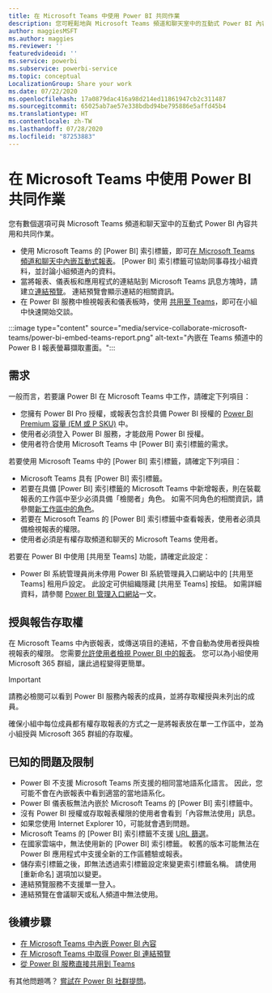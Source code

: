 ```yaml
---
title: 在 Microsoft Teams 中使用 Power BI 共同作業
description: 您可輕鬆地與 Microsoft Teams 頻道和聊天室中的互動式 Power BI 內容共用和共同作業。
author: maggiesMSFT
ms.author: maggies
ms.reviewer: ''
featuredvideoid: ''
ms.service: powerbi
ms.subservice: powerbi-service
ms.topic: conceptual
LocalizationGroup: Share your work
ms.date: 07/22/2020
ms.openlocfilehash: 17a0879dac416a98d214ed11861947cb2c311487
ms.sourcegitcommit: 65025ab7ae57e338bdbd94be795886e5affd45b4
ms.translationtype: HT
ms.contentlocale: zh-TW
ms.lasthandoff: 07/28/2020
ms.locfileid: "87253883"
---
```

# <a name="collaborate-in-microsoft-teams-with-power-bi"></a>在 Microsoft Teams 中使用 Power BI 共同作業

您有數個選項可與 Microsoft Teams 頻道和聊天室中的互動式 Power BI 內容共用和共同作業。 

- 使用 Microsoft Teams 的 [Power BI] 索引標籤，即可[在 Microsoft Teams 頻道和聊天中內嵌互動式報表](service-embed-report-microsoft-teams.md)。 [Power BI] 索引標籤可協助同事尋找小組資料，並討論小組頻道內的資料。 
- 當將報表、儀表板和應用程式的連結貼到 Microsoft Teams 訊息方塊時，請建立[連結預覽](service-teams-link-preview.md)。 連結預覽會顯示連結的相關資訊。 
- 在 Power BI 服務中檢視報表和儀表板時，使用 [共用至 Teams](service-share-report-teams.md)，即可在小組中快速開始交談。
 
:::image type="content" source="media/service-collaborate-microsoft-teams/power-bi-embed-teams-report.png" alt-text="內嵌在 Teams 頻道中的 Power B I 報表螢幕擷取畫面。":::

## <a name="requirements"></a>需求

一般而言，若要讓 Power BI 在 Microsoft Teams 中工作，請確定下列項目：

- 您擁有 Power BI Pro 授權，或報表包含於具備 Power BI 授權的 [Power BI Premium 容量 (EM 或 P SKU)](../admin/service-premium-what-is.md) 中。
- 使用者必須登入 Power BI 服務，才能啟用 Power BI 授權。
- 使用者符合使用 Microsoft Teams 中 [Power BI] 索引標籤的需求。

若要使用 Microsoft Teams 中的 [Power BI] 索引標籤，請確定下列項目：

- Microsoft Teams 具有 [Power BI] 索引標籤。
- 若要在具備 [Power BI] 索引標籤的 Microsoft Teams 中新增報表，則在裝載報表的工作區中至少必須具備「檢閱者」角色。 如需不同角色的相關資訊，請參閱[新工作區中的角色](service-new-workspaces.md#roles-in-the-new-workspaces)。
- 若要在 Microsoft Teams 的 [Power BI] 索引標籤中查看報表，使用者必須具備檢視報表的權限。
- 使用者必須是有權存取頻道和聊天的 Microsoft Teams 使用者。

若要在 Power BI 中使用 [共用至 Teams] 功能，請確定此設定：

- Power BI 系統管理員尚未停用 Power BI 系統管理員入口網站中的 [共用至 Teams] 租用戶設定。 此設定可供組織隱藏 [共用至 Teams] 按鈕。 如需詳細資料，請參閱 [Power BI 管理入口網站](../admin/service-admin-portal.md#share-to-teams-tenant-setting)一文。

## <a name="grant-access-to-reports"></a>授與報告存取權

在 Microsoft Teams 中內嵌報表，或傳送項目的連結，不會自動為使用者授與檢視報表的權限。 您需要[允許使用者檢視 Power BI 中的報表](service-share-dashboards.md)。 您可以為小組使用 Microsoft 365 群組，讓此過程變得更簡單。

> [!IMPORTANT]
> 請務必檢閱可以看到 Power BI 服務內報表的成員，並將存取權授與未列出的成員。

確保小組中每位成員都有權存取報表的方式之一是將報表放在單一工作區中，並為小組授與 Microsoft 365 群組的存取權。

## <a name="known-issues-and-limitations"></a>已知的問題及限制

- Power BI 不支援 Microsoft Teams 所支援的相同當地語系化語言。 因此，您可能不會在內嵌報表中看到適當的當地語系化。
- Power BI 儀表板無法內嵌於 Microsoft Teams 的 [Power BI] 索引標籤中。
- 沒有 Power BI 授權或存取報表權限的使用者會看到「內容無法使用」訊息。
- 如果您使用 Internet Explorer 10，可能就會遇到問題。 <!--You can look at the [browsers support for Power BI](../consumer/end-user-browsers.md) and for [Microsoft 365](https://products.office.com/office-system-requirements#Browsers-section). -->
- Microsoft Teams 的 [Power BI] 索引標籤不支援 [URL 篩選](service-url-filters.md)。
- 在國家雲端中，無法使用新的 [Power BI] 索引標籤。 較舊的版本可能無法在 Power BI 應用程式中支援全新的工作區體驗或報表。
- 儲存索引標籤之後，即無法透過索引標籤設定來變更索引標籤名稱。 請使用 [重新命名] 選項加以變更。
- 連結預覽服務不支援單一登入。
- 連結預覽在會議聊天或私人頻道中無法使用。

## <a name="next-steps"></a>後續步驟

- [在 Microsoft Teams 中內嵌 Power BI 內容](service-embed-report-microsoft-teams.md)
- [在 Microsoft Teams 中取得 Power BI 連結預覽](service-teams-link-preview.md)
- [從 Power BI 服務直接共用到 Teams](service-share-report-teams.md)

有其他問題嗎？ [嘗試在 Power BI 社群提問](https://community.powerbi.com/)。

